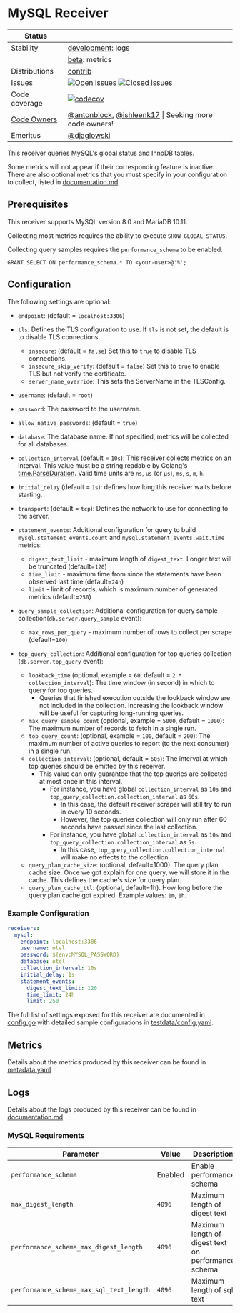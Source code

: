 # MySQL Receiver

<!-- status autogenerated section -->
| Status        |           |
| ------------- |-----------|
| Stability     | [development]: logs   |
|               | [beta]: metrics   |
| Distributions | [contrib] |
| Issues        | [![Open issues](https://img.shields.io/github/issues-search/open-telemetry/opentelemetry-collector-contrib?query=is%3Aissue%20is%3Aopen%20label%3Areceiver%2Fmysql%20&label=open&color=orange&logo=opentelemetry)](https://github.com/open-telemetry/opentelemetry-collector-contrib/issues?q=is%3Aopen+is%3Aissue+label%3Areceiver%2Fmysql) [![Closed issues](https://img.shields.io/github/issues-search/open-telemetry/opentelemetry-collector-contrib?query=is%3Aissue%20is%3Aclosed%20label%3Areceiver%2Fmysql%20&label=closed&color=blue&logo=opentelemetry)](https://github.com/open-telemetry/opentelemetry-collector-contrib/issues?q=is%3Aclosed+is%3Aissue+label%3Areceiver%2Fmysql) |
| Code coverage | [![codecov](https://codecov.io/github/open-telemetry/opentelemetry-collector-contrib/graph/main/badge.svg?component=receiver_mysql)](https://app.codecov.io/gh/open-telemetry/opentelemetry-collector-contrib/tree/main/?components%5B0%5D=receiver_mysql&displayType=list) |
| [Code Owners](https://github.com/open-telemetry/opentelemetry-collector-contrib/blob/main/CONTRIBUTING.md#becoming-a-code-owner)    | [@antonblock](https://www.github.com/antonblock), [@ishleenk17](https://www.github.com/ishleenk17) \| Seeking more code owners! |
| Emeritus      | [@djaglowski](https://www.github.com/djaglowski) |

[development]: https://github.com/open-telemetry/opentelemetry-collector/blob/main/docs/component-stability.md#development
[beta]: https://github.com/open-telemetry/opentelemetry-collector/blob/main/docs/component-stability.md#beta
[contrib]: https://github.com/open-telemetry/opentelemetry-collector-releases/tree/main/distributions/otelcol-contrib
<!-- end autogenerated section -->

This receiver queries MySQL's global status and InnoDB tables.

Some metrics will not appear if their corresponding feature is inactive.  
There are also optional metrics that you must specify in your configuration to collect,  listed in [documentation.md](./documentation.md) 

## Prerequisites

This receiver supports MySQL version 8.0 and MariaDB 10.11.

Collecting most metrics requires the ability to execute `SHOW GLOBAL STATUS`.

Collecting query samples requires the `performance_schema` to be enabled:
```
GRANT SELECT ON performance_schema.* TO <your-user>@'%';
```

## Configuration


The following settings are optional:
- `endpoint`: (default = `localhost:3306`)
- `tls`: Defines the TLS configuration to use. If `tls` is not set, the default is to disable TLS connections.
  - `insecure`: (default = `false`) Set this to `true` to disable TLS connections.
  - `insecure_skip_verify`: (default = `false`) Set this to `true` to enable TLS but not verify the certificate.
  - `server_name_override`: This sets the ServerName in the TLSConfig.  
- `username`: (default = `root`)
- `password`: The password to the username.
- `allow_native_passwords`: (default = `true`)
- `database`: The database name. If not specified, metrics will be collected for all databases.

- `collection_interval` (default = `10s`): This receiver collects metrics on an interval. This value must be a string readable by Golang's [time.ParseDuration](https://pkg.go.dev/time#ParseDuration). Valid time units are `ns`, `us` (or `µs`), `ms`, `s`, `m`, `h`.
- `initial_delay` (default = `1s`): defines how long this receiver waits before starting.

- `transport`: (default = `tcp`): Defines the network to use for connecting to the server.
- `statement_events`: Additional configuration for query to build `mysql.statement_events.count` and `mysql.statement_events.wait.time` metrics:
  - `digest_text_limit` - maximum length of `digest_text`. Longer text will be truncated (default=`120`)
  - `time_limit` - maximum time from since the statements have been observed last time (default=`24h`)
  - `limit` - limit of records, which is maximum number of generated metrics (default=`250`)
- `query_sample_collection`: Additional configuration for query sample collection(`db.server.query_sample` event):
  - `max_rows_per_query` - maximum number of rows to collect per scrape (default=`100`)
- `top_query_collection`: Additional configuration for top queries collection (`db.server.top_query` event):
  - `lookback_time` (optional, example = `60`, default = `2 * collection_interval`): The time window (in second) in which to query for top queries.
    - Queries that finished execution outside the lookback window are not included in the collection. Increasing the lookback window will be useful for capturing long-running queries.
  - `max_query_sample_count` (optional, example = `5000`, default = `1000`): The maximum number of records to fetch in a single run.
  - `top_query_count`: (optional, example = `100`, default = `200`): The maximum number of active queries to report (to the next consumer) in a single run.
  - `collection_interval`: (optional, default = `60s`): The interval at which top queries should be emitted by this receiver.
    - This value can only guarantee that the top queries are collected at most once in this interval.
      - For instance, you have global `collection_interval` as `10s` and `top_query_collection.collection_interval` as `60s`.
        - In this case, the default receiver scraper will still try to run in every 10 seconds.
        - However, the top queries collection will only run after 60 seconds have passed since the last collection.
      - For instance, you have global `collection_interval` as `10s` and `top_query_collection.collection_interval` as `5s`.
        - In this case, `top_query_collection.collection_internal` will make no effects to the collection
  - `query_plan_cache_size`: (optional, default=1000). The query plan cache size. Once we got explain for one query, we will store it in the cache.
    This defines the cache's size for query plan.
  - `query_plan_cache_ttl`: (optional, default=1h). How long before the query plan cache got expired. Example values: `1m`, `1h`.

### Example Configuration

```yaml
receivers:
  mysql:
    endpoint: localhost:3306
    username: otel
    password: ${env:MYSQL_PASSWORD}
    database: otel
    collection_interval: 10s
    initial_delay: 1s
    statement_events:
      digest_text_limit: 120
      time_limit: 24h
      limit: 250
```

The full list of settings exposed for this receiver are documented in [config.go](./config.go) with detailed sample configurations in [testdata/config.yaml](./testdata/config.yaml).

## Metrics

Details about the metrics produced by this receiver can be found in [metadata.yaml](./metadata.yaml)

## Logs
Details about the logs produced by this receiver can be found in [documentation.md](./documentation.md)

### MySQL Requirements

| Parameter                                | Value              | Description                                         |
|------------------------------------------|--------------------|-----------------------------------------------------|
| `performance_schema`                     | Enabled            | Enable performance schema                           |
| `max_digest_length`                      | `4096`             | Maximum length of digest text                       |
| `performance_schema_max_digest_length`   | `4096`             | Maximum length of digest text on performance schema |
| `performance_schema_max_sql_text_length` | `4096`             | Maximum length of sql text                          |

